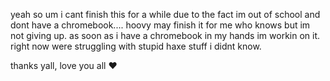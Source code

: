 yeah so um i cant finish this for a while due to the fact im out of school and dont have a chromebook.... hoovy may finish it for me who knows but im not giving up. as soon as i have a chromebook in my hands im workin on it. right now were struggling with stupid haxe stuff i didnt know.


thanks yall, love you all ❤
